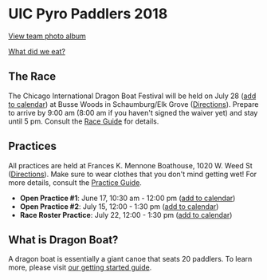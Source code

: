 # UIC Pyro Paddlers 2018

[View team photo album](https://photos.app.goo.gl/5LnAvNgDnfA3hqiF7)

[What did we eat?](catering)

## The Race

The Chicago International Dragon Boat Festival will be held on July 28 ([add to calendar](https://calendar.google.com/event?action=TEMPLATE&tmeid=M3JsMmw5aGN0aDM2bmpxaTE2Ymg4MnJpc2EgZzA4OWRycjdnMzVxcXYyb2pqb20xaWlma29AZw&tmsrc=g089drr7g35qqv2ojjom1iifko%40group.calendar.google.com)) at Busse Woods in Schaumburg/Elk Grove ([Directions](race-directions)). Prepare to arrive by 9:00 am (8:00 am if you haven't signed the waiver yet) and stay until 5 pm. Consult the [Race Guide](race-guide) for details.

## Practices

All practices are held at Frances K. Mennone Boathouse, 1020 W. Weed St ([Directions](practice-directions)). Make sure to wear clothes that you don't mind getting wet! For more details, consult the [Practice Guide](practice-guide).

- **Open Practice #1**: June 17, 10:30 am - 12:00 pm ([add to calendar](https://calendar.google.com/event?action=TEMPLATE&tmeid=NjViZjNtbXBuMmtndDB2bWQya2c4c2pyam0gZzA4OWRycjdnMzVxcXYyb2pqb20xaWlma29AZw&tmsrc=g089drr7g35qqv2ojjom1iifko%40group.calendar.google.com))
- **Open Practice #2**: July 15, 12:00 - 1:30 pm ([add to calendar](https://calendar.google.com/event?action=TEMPLATE&tmeid=NDh1aWMxNW4wYmhiZWNnaGNsa2NsdTQ0bGggZzA4OWRycjdnMzVxcXYyb2pqb20xaWlma29AZw&tmsrc=g089drr7g35qqv2ojjom1iifko%40group.calendar.google.com))
- **Race Roster Practice**: July 22, 12:00 - 1:30 pm ([add to calendar](https://calendar.google.com/event?action=TEMPLATE&tmeid=MmY3Ymp1cTQxcnU5bm82dW0wcXJkNnFhM3MgZzA4OWRycjdnMzVxcXYyb2pqb20xaWlma29AZw&tmsrc=g089drr7g35qqv2ojjom1iifko%40group.calendar.google.com))

## What is Dragon Boat?

A dragon boat is essentially a giant canoe that seats 20 paddlers. To learn more, please visit [our getting started guide](getting-started).

